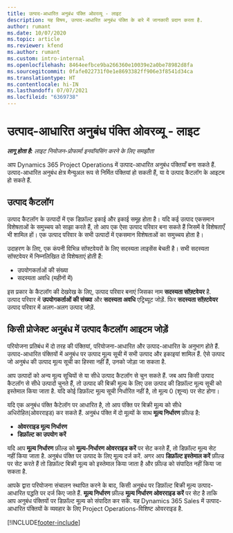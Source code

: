 ```yaml
---
title: उत्पाद-आधारित अनुबंध पंक्ति ओवरव्यू - लाइट
description: यह विषय, उत्पाद-आधारित अनुबंध पंक्ति के बारे में जानकारी प्रदान करता है.
author: rumant
ms.date: 10/07/2020
ms.topic: article
ms.reviewer: kfend
ms.author: rumant
ms.custom: intro-internal
ms.openlocfilehash: 8464eefbce9ba266360e10039e2a0be78982d8fa
ms.sourcegitcommit: 0fafe022731f0e1e8693382ff906e3f8541d34ca
ms.translationtype: HT
ms.contentlocale: hi-IN
ms.lasthandoff: 07/07/2021
ms.locfileid: "6369738"
---
```

# <a name="product-based-contract-lines-overview---lite"></a>उत्पाद-आधारित अनुबंध पंक्ति ओवरव्यू - लाइट

_**लागू होता है:** लाइट नियोजन-प्रोफार्मा इनवॉयसिंग करने के लिए समझौता_

आप Dynamics 365 Project Operations में उत्पाद-आधारित अनुबंध पंक्तियाँ बना सकते हैं. उत्पाद-आधारित अनुबंध क्षेत्र मैन्युअल रूप से निर्मित पंक्तियां हो सकती हैं, या वे उत्पाद कैटलॉग के आइटम हो सकते हैं.

## <a name="product-catalog"></a>उत्पाद कैटलॉग

उत्पाद कैटलॉग के उत्पादों में एक डिफ़ॉल्ट इकाई और इकाई समूह होता है। यदि कई उत्पाद एकसमान विशेषताओं के समुच्चय को साझा करते हैं, तो आप एक ऐसा उत्पाद परिवार बना सकते हैं जिसमें वे विशेषताएँ भी शामिल हों। एक उत्पाद परिवार के सभी उत्पादों में एकसमान विशेषताओं का समुच्चय होता है।

उदाहरण के लिए, एक कंपनी विभिन्न सॉफ्टवेयरों के लिए सदस्यता लाइसेंस बेचती है। सभी सदस्यता सॉफ्टवेयर में निम्नलिखित दो विशेषताएं होती हैं:

- उपयोगकर्ताओं की संख्या
- सदस्यता अवधि (महीनों में)

इस प्रकार के कैटलॉग की देखरेख के लिए, उत्पाद परिवार बनाएं जिसका नाम **सदस्यता सॉफ़्टवेयर** है. उत्पाद परिवार में **उपयोगकर्ताओं की संख्या** और **सदस्यता अवधि** एट्रिब्यूट जोड़ें. फिर **सदस्यता सॉफ़्टवेयर** उत्पाद परिवार में अलग-अलग उत्पाद जोड़ें.

## <a name="add-product-catalog-items-to-a-project-contract"></a>किसी प्रोजेक्ट अनुबंध में उत्पाद कैटलॉग आइटम जोडे़ं

परियोजना प्रतिबंध में दो तरह की पंक्तियां, परियोजना-आधारित और उत्पाद-आधारित के अनुभाग होते हैं. उत्पाद-आधारित पंक्तियों में अनुबंध पर उत्पाद मूल्य सूची में सभी उत्पाद और इकाइयां शामिल हैं. ऐसे उत्पाद जो अनुबंध की उत्पाद मूल्य सूची का हिस्सा नहीं हैं, उनको जोड़ा जा सकता है.

आप उत्पादों को अन्य मूल्य सूचियों से या सीधे उत्पाद कैटलॉग से चुन सकते हैं. जब आप किसी उत्पाद कैटलॉग से सीधे उत्पादों चुनते हैं, तो उत्पाद की बिक्री मूल्य के लिए उस उत्पाद की डिफ़ॉल्ट मूल्य सूची को इस्तेमाल किया जाता है. यदि कोई डिफ़ॉल्ट मूल्य सूची निर्धारित नहीं है, तो मूल्य 0 (शून्य) पर सेट होगा।

यदि एक अनुबंध पंक्ति कैटेलॉग पर आधारित है, तो आप पंक्ति पर बिक्री मूल्य को सीधे अधिरोहित(ओवरराइड) कर सकते हैं. अनुबंध पंक्ति में दो मूल्यों के साथ **मूल्य निर्धारण** फ़ील्ड है:

- **ओवरराइड मूल्य निर्धारण**
- **डिफ़ॉल्ट का उपयोग करें**

यदि आप **मूल्य निर्धारण** फ़ील्ड को **मूल्य-निर्धारण ओवरराइड करें** पर सेट करते हैं, तो डिफ़ॉल्ट मूल्य सेट नहीं किया जाता है. अनुबंध पंक्ति पर उत्पाद के लिए मूल्य दर्ज करें. अगर आप **डिफ़ॉल्ट इस्तेमाल करें** फ़ील्ड पर सेट करते हैं तो डिफ़ॉल्ट बिक्री मूल्य को इस्तेमाल किया जाता है और फ़ील्ड को संपादित नहीं किया जा सकता है.

आपके द्वारा परियोजना संचालन स्थापित करने के बाद, किसी अनुबंध पर डिफ़ॉल्ट बिक्री मूल्य उत्पाद-आधारित पद्धति पर दर्ज किए जाते हैं. **मूल्य निर्धारण** फ़ील्ड **मूल्य निर्धारण ओवरराइड करें** पर सेट है ताकि आप अनुबंध पंक्तियों पर डिफ़ॉल्ट मूल्य को संपादित कर सकें. यह Dynamics 365 Sales में उत्पाद-आधारित पंक्तियों के व्यवहार के लिए Project Operations-विशिष्ट ओवरराइड है.


[!INCLUDE[footer-include](../../includes/footer-banner.md)]